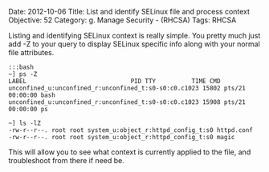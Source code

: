 Date: 2012-10-06
Title: List and identify SELinux file and process context
Objective: 52
Category: g. Manage Security - (RHCSA)
Tags: RHCSA

Listing and identifying SELinux context is really simple. You pretty much just add -Z to your query to display SELinux specific info along with your normal file attributes.

    :::bash
    ~] ps -Z
    LABEL                             PID TTY          TIME CMD
    unconfined_u:unconfined_r:unconfined_t:s0-s0:c0.c1023 15802 pts/21 00:00:00 bash
    unconfined_u:unconfined_r:unconfined_t:s0-s0:c0.c1023 15908 pts/21 00:00:00 ps

    ~] ls -lZ
    -rw-r--r--. root root system_u:object_r:httpd_config_t:s0 httpd.conf
    -rw-r--r--. root root system_u:object_r:httpd_config_t:s0 magic

This will allow you to see what context is currently applied to the file, and troubleshoot from there if need be.
